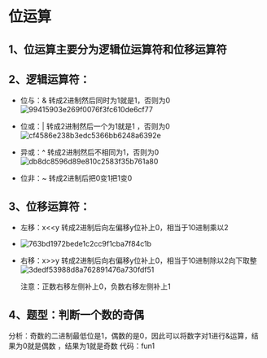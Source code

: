 # 位运算
## 1、位运算主要分为逻辑位运算符和位移运算符
## 2、逻辑运算符：
- 位与：&  转成2进制然后同时为1就是1，否则为0
  ![99415903e269f0076f3fc610de6cf77](https://github.com/spesserta/My-algorithm-note/assets/138494873/5aa5d523-f9b6-4239-911d-8ffcf50aabf6)

- 位或：|    转成2进制然后一个为1就是1 ，否则为0
  ![cf4586e238b3edc5366bb6248a6392e](https://github.com/spesserta/My-algorithm-note/assets/138494873/6fd3168e-ce89-49d3-8280-4f41c6bc75a1)

- 异或：^  转成2进制然后不相同为1，否则为0
  ![db8dc8596d89e810c2583f35b761a80](https://github.com/spesserta/My-algorithm-note/assets/138494873/525204bb-3278-469c-a260-44ccfe737514)

- 位非：~ 转成2进制后把0变1把1变0
  
## 3、位移运算符：
- 左移：x<<y  转成2进制后向左偏移y位补上0，相当于10进制乘以2
- ![763bd1972bede1c2cc9f1cba7f84c1b](https://github.com/spesserta/My-algorithm-note/assets/138494873/9cfce639-841d-49c9-883a-cdec8afa6d89)

- 右移：x>>y  转成2进制后向右偏移y位补上0，相当于10进制除以2向下取整<br>
![3dedf53988d8a762891476a730fdf51](https://github.com/spesserta/My-algorithm-note/assets/138494873/9e352ecb-2ed0-4f4b-bfcd-e27612fdf7ba)

  注意：正数右移左侧补上0，负数右移左侧补上1
## 4、题型：判断一个数的奇偶
分析：奇数的二进制最低位是1，偶数的是0，因此可以将数字对1进行&运算，结果为0就是偶数 ，结果为1就是奇数
代码：fun1
